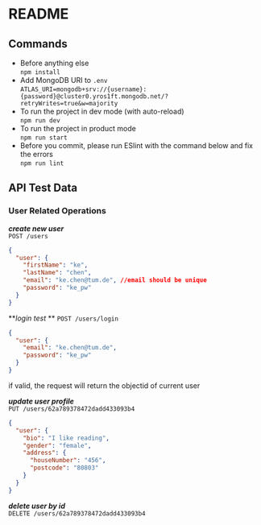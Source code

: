 # README

## Commands
- Before anything else   
  ```npm install```
- Add MongoDB URI to `.env`  
  ```ATLAS_URI=mongodb+srv://{username}:{password}@cluster0.yros1ft.mongodb.net/?retryWrites=true&w=majority```  
- To run the project in dev mode (with auto-reload)   
  ```npm run dev```
- To run the project in product mode  
  ```npm run start```
- Before you commit, please run ESlint with the command below and fix the errors    
  ```npm run lint```   

## API Test Data  
### User Related Operations
**_create new user_**  
`POST /users`
```JSON
{
  "user": {
    "firstName": "ke",
    "lastName": "chen",
    "email": "ke.chen@tum.de", //email should be unique
    "password": "ke_pw"
  }
}
```

**_login test_   **
`POST /users/login`
```Json
{
  "user": {
    "email": "ke.chen@tum.de",
    "password": "ke_pw"
  }
}
```
if valid, the request will return the objectid of current user   


**_update user profile_**   
`PUT /users/62a789378472dadd433093b4`
```JSON
{
  "user": {
    "bio": "I like reading",
    "gender": "female",
    "address": {
      "houseNumber": "456",
      "postcode": "80803"
    }
  }
}
```

**_delete user by id_**  
`DELETE /users/62a789378472dadd433093b4`


